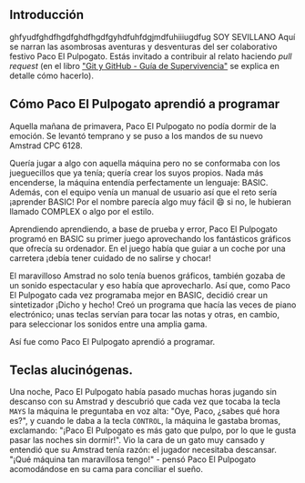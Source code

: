 ## Introducción
ghfyudfghdfhgdfghdfhgdfgyhdfuhfdgjmdfuhiiiugdfug SOY SEVILLANO 
Aquí se narran las asombrosas aventuras y desventuras del ser colaborativo festivo Paco El Pulpogato. Estás invitado a contribuir al relato haciendo *pull request* (en el libro ["Git y GitHub - Guía de Supervivencia"](https://leanpub.com/gitygithub) se explica en detalle cómo hacerlo).

## Cómo Paco El Pulpogato aprendió a programar

Aquella mañana de primavera, Paco El Pulpogato no podía dormir de la emoción. Se levantó temprano y se puso a los mandos de su nuevo Amstrad CPC 6128.

Quería jugar a algo con aquella máquina pero no se conformaba con los jueguecillos que ya tenía; quería crear los suyos propios. Nada más encenderse, la máquina entendía perfectamente un lenguaje: BASIC. Además, con el equipo venía un manual de usuario así que el reto sería ¡aprender BASIC! Por el nombre parecía algo muy fácil :smile: si no, le hubieran llamado COMPLEX o algo por el estilo.

Aprendiendo aprendiendo, a base de prueba y error, Paco El Pulpogato programó en BASIC su primer juego aprovechando los fantásticos gráficos que ofrecía su ordenador. En el juego había que guiar a un coche por una carretera ¡debía tener cuidado de no salirse y chocar!

El maravilloso Amstrad no solo tenía buenos gráficos, también gozaba de un sonido espectacular y eso había que aprovecharlo. Así que, como Paco El Pulpogato cada vez programaba mejor en BASIC, decidió crear un sintetizador ¡Dicho y hecho! Creó un programa que hacía las veces de piano electrónico; unas teclas servían para tocar las notas y otras, en cambio, para seleccionar los sonidos entre una amplia gama.

Así fue como Paco El Pulpogato aprendió a programar.

## Teclas alucinógenas.

Una noche, Paco El Pulpogato había pasado muchas horas jugando sin descanso con su Amstrad y descubrió que cada vez que tocaba la tecla `MAYS` la máquina le preguntaba en voz alta: "Oye, Paco, ¿sabes qué hora es?", y cuando le daba a la tecla `CONTROL`, la máquina le gastaba bromas, exclamando: "¡Paco El Pulpogato es más gato que pulpo, por lo que le gusta pasar las noches sin dormir!". Vio la cara de un gato muy cansado y entendió que su Amstrad tenía razón: el jugador necesitaba descansar. "¡Qué máquina tan maravillosa tengo!" - pensó Paco El Pulpogato acomodándose en su cama para conciliar el sueño.
